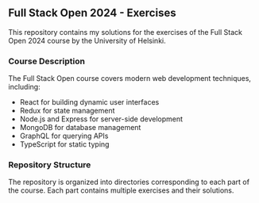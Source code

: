 ## Full Stack Open 2024 - Exercises
This repository contains my solutions for the exercises of the Full Stack Open 2024 course by the University of Helsinki.

### Course Description
The Full Stack Open course covers modern web development techniques, including:

- React for building dynamic user interfaces
- Redux for state management
- Node.js and Express for server-side development
- MongoDB for database management
- GraphQL for querying APIs
- TypeScript for static typing
  
### Repository Structure
The repository is organized into directories corresponding to each part of the course. Each part contains multiple exercises and their solutions.
